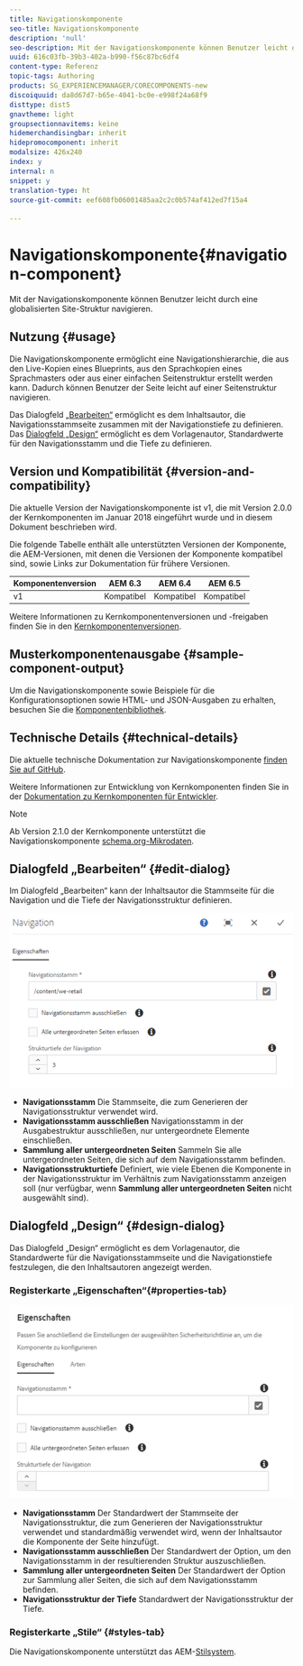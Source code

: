 ```yaml
---
title: Navigationskomponente
seo-title: Navigationskomponente
description: 'null'
seo-description: Mit der Navigationskomponente können Benutzer leicht durch eine globalisierten Site-Struktur navigieren.
uuid: 616c03fb-39b3-402a-b990-f56c87bc6df4
content-type: Referenz
topic-tags: Authoring
products: SG_EXPERIENCEMANAGER/CORECOMPONENTS-new
discoiquuid: da8d67d7-b65e-4041-bc0e-e998f24a68f9
disttype: dist5
gnavtheme: light
groupsectionnavitems: keine
hidemerchandisingbar: inherit
hidepromocomponent: inherit
modalsize: 426x240
index: y
internal: n
snippet: y
translation-type: ht
source-git-commit: eef608fb06001485aa2c2c0b574af412ed7f15a4

---
```



# Navigationskomponente{#navigation-component}

Mit der Navigationskomponente können Benutzer leicht durch eine globalisierten Site-Struktur navigieren.

## Nutzung {#usage}

Die Navigationskomponente ermöglicht eine Navigationshierarchie, die aus den Live-Kopien eines Blueprints, aus den Sprachkopien eines Sprachmasters oder aus einer einfachen Seitenstruktur erstellt werden kann. Dadurch können Benutzer der Seite leicht auf einer Seitenstruktur navigieren.

Das Dialogfeld [„Bearbeiten“](#edit-dialog) ermöglicht es dem Inhaltsautor, die Navigationsstammseite zusammen mit der Navigationstiefe zu definieren. Das [Dialogfeld „Design“](#design-dialog) ermöglicht es dem Vorlagenautor, Standardwerte für den Navigationsstamm und die Tiefe zu definieren.

## Version und Kompatibilität {#version-and-compatibility}

Die aktuelle Version der Navigationskomponente ist v1, die mit Version 2.0.0 der Kernkomponenten im Januar 2018 eingeführt wurde und in diesem Dokument beschrieben wird.

Die folgende Tabelle enthält alle unterstützten Versionen der Komponente, die AEM-Versionen, mit denen die Versionen der Komponente kompatibel sind, sowie Links zur Dokumentation für frühere Versionen.

| Komponentenversion | AEM 6.3 | AEM 6.4 | AEM 6.5 |
|--- |--- |--- |--- |
| v1 | Kompatibel | Kompatibel | Kompatibel |


Weitere Informationen zu Kernkomponentenversionen und -freigaben finden Sie in den [Kernkomponentenversionen](versions.md).

## Musterkomponentenausgabe {#sample-component-output}

Um die Navigationskomponente sowie Beispiele für die Konfigurationsoptionen sowie HTML- und JSON-Ausgaben zu erhalten, besuchen Sie die [Komponentenbibliothek](http://opensource.adobe.com/aem-core-wcm-components/library/navigation.html).

## Technische Details {#technical-details}

Die aktuelle technische Dokumentation zur Navigationskomponente [finden Sie auf GitHub](https://github.com/adobe/aem-core-wcm-components/blob/master/content/src/content/jcr_root/apps/core/wcm/components/navigation/v1/navigation).

Weitere Informationen zur Entwicklung von Kernkomponenten finden Sie in der [Dokumentation zu Kernkomponenten für Entwickler](developing.md).

>[!NOTE]
>
>Ab Version 2.1.0 der Kernkomponente unterstützt die Navigationskomponente [schema.org-Mikrodaten](https://schema.org).

## Dialogfeld „Bearbeiten“ {#edit-dialog}

Im Dialogfeld „Bearbeiten“ kann der Inhaltsautor die Stammseite für die Navigation und die Tiefe der Navigationsstruktur definieren.

![](assets/screen_shot_2018-04-03at112055.png)

* **Navigationsstamm**
Die Stammseite, die zum Generieren der Navigationsstruktur verwendet wird.
* **Navigationsstamm ausschließen**
Navigationsstamm in der Ausgabestruktur ausschließen, nur untergeordnete Elemente einschließen.
* **Sammlung aller untergeordneten Seiten**
Sammeln Sie alle untergeordneten Seiten, die sich auf dem Navigationsstamm befinden.
* **Navigationsstrukturtiefe**
Definiert, wie viele Ebenen die Komponente in der Navigationsstruktur im Verhältnis zum Navigationsstamm anzeigen soll (nur verfügbar, wenn **Sammlung aller untergeordneten Seiten** nicht ausgewählt sind).

## Dialogfeld „Design“ {#design-dialog}

Das Dialogfeld „Design“ ermöglicht es dem Vorlagenautor, die Standardwerte für die Navigationsstammseite und die Navigationstiefe festzulegen, die den Inhaltsautoren angezeigt werden.

### Registerkarte „Eigenschaften“{#properties-tab}

![](assets/screen_shot_2018-04-03at112357.png)

* **Navigationsstamm**
Der Standardwert der Stammseite der Navigationsstruktur, die zum Generieren der Navigationsstruktur verwendet und standardmäßig verwendet wird, wenn der Inhaltsautor die Komponente der Seite hinzufügt.
* **Navigationsstamm ausschließen**
Der Standardwert der Option, um den Navigationsstamm in der resultierenden Struktur auszuschließen.
* **Sammlung aller untergeordneten Seiten**
Der Standardwert der Option zur Sammlung aller Seiten, die sich auf dem Navigationsstamm befinden.
* **Navigationsstruktur der Tiefe**
Standardwert der Navigationsstruktur der Tiefe.

### Registerkarte „Stile“ {#styles-tab}

Die Navigationskomponente unterstützt das AEM-[Stilsystem](authoring.md#component-styling).